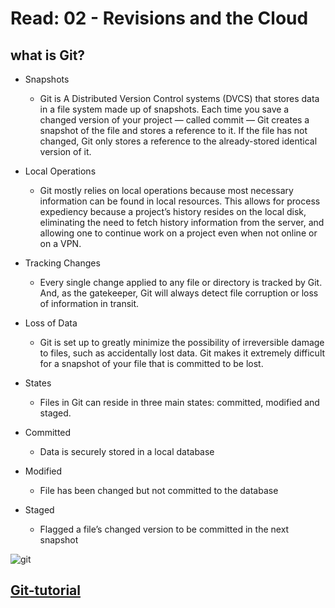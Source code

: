 # Read: 02 - Revisions and the Cloud

## what is Git?

- Snapshots

  - Git is A Distributed Version Control systems (DVCS) that stores data in a file system made up of snapshots. Each time you save a changed version of your project — called commit — Git creates a snapshot of the file and stores a reference to it. If the file has not changed, Git only stores a reference to the already-stored identical version of it.

- Local Operations

  - Git mostly relies on local operations because most necessary information can be found in local resources. This allows for process expediency because a project’s history resides on the local disk, eliminating the need to fetch history information from the server, and allowing one to continue work on a project even when not online or on a VPN.

- Tracking Changes

  - Every single change applied to any file or directory is tracked by Git. And, as the gatekeeper, Git will always detect file corruption or loss of information in transit.

- Loss of Data

  - Git is set up to greatly minimize the possibility of irreversible damage to files, such as accidentally lost data. Git makes it extremely difficult for a snapshot of your file that is committed to be lost.

- States

  - Files in Git can reside in three main states: committed, modified and staged.

- Committed

  - Data is securely stored in a local database

- Modified

  - File has been changed but not committed to the database

- Staged
  - Flagged a file’s changed version to be committed in the next snapshot

![git](https://blog.udemy.com/wp-content/uploads/2015/08/image066.png)

## **[Git-tutorial](https://blog.udemy.com/git-tutorial-a-comprehensive-guide/)**
